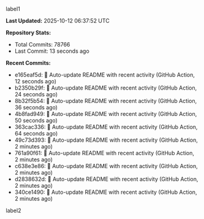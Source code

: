 
label1 
<!-- ACTIVITY_START -->
**Last Updated:** 2025-10-12 06:37:52 UTC

**Repository Stats:**
- Total Commits: 78766
- Last Commit: 13 seconds ago

**Recent Commits:**
- e165eaf5d: 🤖 Auto-update README with recent activity (GitHub Action, 12 seconds ago)
- b2350b29f: 🤖 Auto-update README with recent activity (GitHub Action, 24 seconds ago)
- 8b32f5b54: 🤖 Auto-update README with recent activity (GitHub Action, 36 seconds ago)
- 4b8fad949: 🤖 Auto-update README with recent activity (GitHub Action, 50 seconds ago)
- 363cac336: 🤖 Auto-update README with recent activity (GitHub Action, 64 seconds ago)
- 49c73d393: 🤖 Auto-update README with recent activity (GitHub Action, 2 minutes ago)
- 761a90f61: 🤖 Auto-update README with recent activity (GitHub Action, 2 minutes ago)
- c638e3e86: 🤖 Auto-update README with recent activity (GitHub Action, 2 minutes ago)
- d2838632d: 🤖 Auto-update README with recent activity (GitHub Action, 2 minutes ago)
- 340ce1490: 🤖 Auto-update README with recent activity (GitHub Action, 2 minutes ago)
<!-- ACTIVITY_END -->

label2
